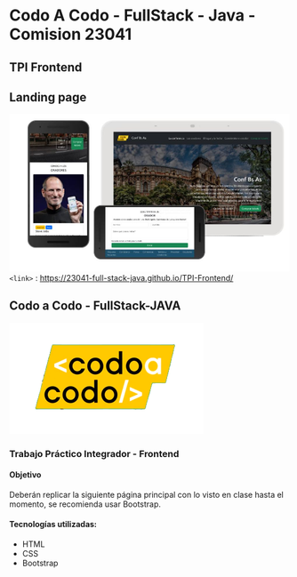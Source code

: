# Codo A Codo - FullStack - Java - Comision 23041
## TPI Frontend
 

## Landing page
![Conferencia](images/vistas.jpg)
`<link>` : <https://23041-full-stack-java.github.io/TPI-Frontend/>

## Codo a Codo - FullStack-JAVA
![](images/codoacodo.png)

### Trabajo Práctico Integrador - Frontend

#### Objetivo
Deberán replicar la siguiente página principal con lo visto en clase hasta el momento, se recomienda usar Bootstrap.


#### Tecnologías utilizadas:
- HTML
- CSS
- Bootstrap

